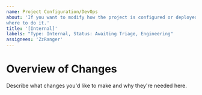 ```yaml
---
name: Project Configuration/DevOps
about: 'If you want to modify how the project is configured or deployed, this is
where to do it.'
title: '[Internal]'
labels: "Type: Internal, Status: Awaiting Triage, Engineering" 
assignees: 'ZzRanger'
---
```


# Overview of Changes

Describe what changes you'd like to make and why they're needed here.
